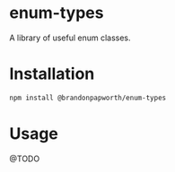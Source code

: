 # enum-types
A library of useful enum classes.

# Installation
```bash
npm install @brandonpapworth/enum-types
```

# Usage
@TODO
